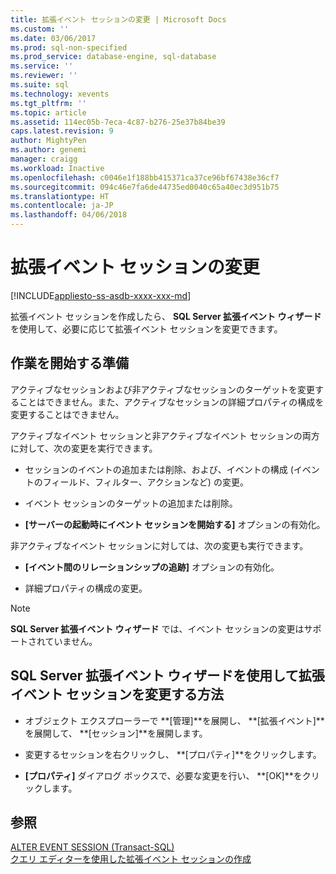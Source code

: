 ```yaml
---
title: 拡張イベント セッションの変更 | Microsoft Docs
ms.custom: ''
ms.date: 03/06/2017
ms.prod: sql-non-specified
ms.prod_service: database-engine, sql-database
ms.service: ''
ms.reviewer: ''
ms.suite: sql
ms.technology: xevents
ms.tgt_pltfrm: ''
ms.topic: article
ms.assetid: 114ec05b-7eca-4c87-b276-25e37b84be39
caps.latest.revision: 9
author: MightyPen
ms.author: genemi
manager: craigg
ms.workload: Inactive
ms.openlocfilehash: c0046e1f188bb415371ca37ce96bf67438e36cf7
ms.sourcegitcommit: 094c46e7fa6de44735ed0040c65a40ec3d951b75
ms.translationtype: HT
ms.contentlocale: ja-JP
ms.lasthandoff: 04/06/2018
---
```

# <a name="alter-an-extended-events-session"></a>拡張イベント セッションの変更
[!INCLUDE[appliesto-ss-asdb-xxxx-xxx-md](../../includes/appliesto-ss-asdb-xxxx-xxx-md.md)]

  拡張イベント セッションを作成したら、 **SQL Server 拡張イベント ウィザード**を使用して、必要に応じて拡張イベント セッションを変更できます。  
  
## <a name="before-you-begin"></a>作業を開始する準備  
 アクティブなセッションおよび非アクティブなセッションのターゲットを変更することはできません。また、アクティブなセッションの詳細プロパティの構成を変更することはできません。  
  
 アクティブなイベント セッションと非アクティブなイベント セッションの両方に対して、次の変更を実行できます。  
  
-   セッションのイベントの追加または削除、および、イベントの構成 (イベントのフィールド、フィルター、アクションなど) の変更。  
  
-   イベント セッションのターゲットの追加または削除。  
  
-   **[サーバーの起動時にイベント セッションを開始する]** オプションの有効化。  
  
 非アクティブなイベント セッションに対しては、次の変更も実行できます。  
  
-   **[イベント間のリレーションシップの追跡]** オプションの有効化。  
  
-   詳細プロパティの構成の変更。  
  
> [!NOTE]  
>  **SQL Server 拡張イベント ウィザード** では、イベント セッションの変更はサポートされていません。  
  
## <a name="how-to-alter-an-extended-events-session-using-the-sql-server-extended-events-wizard"></a>SQL Server 拡張イベント ウィザードを使用して拡張イベント セッションを変更する方法  
  
-   オブジェクト エクスプローラーで **[管理]**を展開し、 **[拡張イベント]**を展開して、 **[セッション]**を展開します。  
  
-   変更するセッションを右クリックし、 **[プロパティ]**をクリックします。  
  
-   **[プロパティ]** ダイアログ ボックスで、必要な変更を行い、 **[OK]**をクリックします。  
  
## <a name="see-also"></a>参照  
 [ALTER EVENT SESSION &#40;Transact-SQL&#41;](../../t-sql/statements/alter-event-session-transact-sql.md)   
 [クエリ エディターを使用した拡張イベント セッションの作成](http://msdn.microsoft.com/library/cba0e02b-b201-4863-bf1b-9164e68e5fa8)  
  
  
